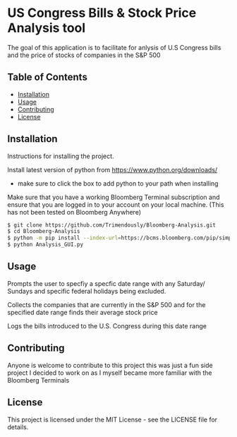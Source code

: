 # US Congress Bills & Stock Price Analysis tool

The goal of this application is to facilitate for anlysis of U.S Congress bills and the price of stocks of companies in the S&P 500

## Table of Contents

- [Installation](#installation)
- [Usage](#usage)
- [Contributing](#contributing)
- [License](#license)

## Installation

Instructions for installing the project.

Install latest version of python from https://www.python.org/downloads/

- make sure to click the box to add python to your path when installing


Make sure that you have a working Bloomberg Terminal subscription and ensure that you are logged in to your account on your local machine.
(This has not been tested on Bloomberg Anywhere)
``` bash
$ git clone https://github.com/Trimendously/Bloomberg-Analysis.git
$ cd Bloomberg-Analysis
$ python -m pip install --index-url=https://bcms.bloomberg.com/pip/simple blpapi
$ python Analysis_GUI.py
```

## Usage
Prompts the user to specfiy a specfic date range with any Saturday/ Sundays and specific federal holidays being excluded.

Collects the companies that are currently in the S&P 500
and for the specified date range finds their average stock price

Logs the bills introduced to the U.S. Congress during this date range

## Contributing
Anyone is welcome to contribute to this project this was just a fun side project I decided to work on as I myself became more familiar with the Bloomberg Terminals

## License
This project is licensed under the MIT License - see the LICENSE file for details.
